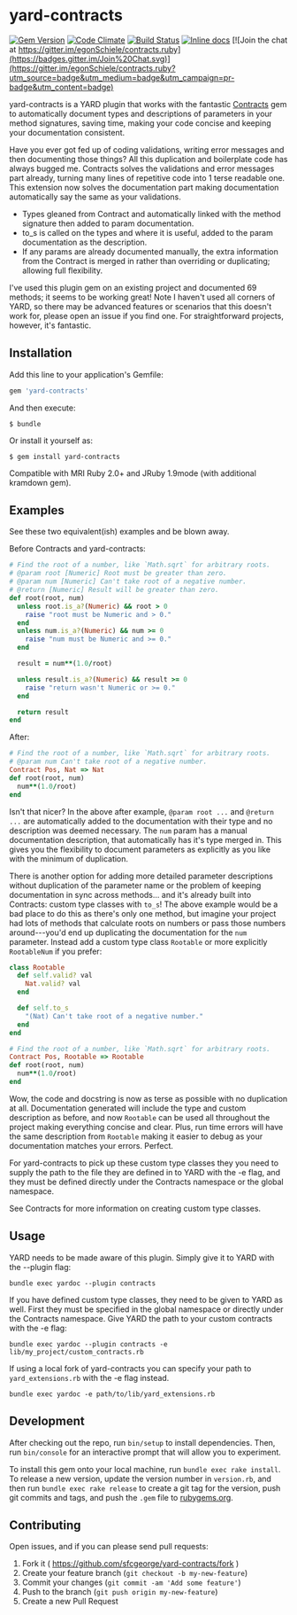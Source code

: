 # yard-contracts

[![Gem Version](https://badge.fury.io/rb/yard-contracts.svg)](http://badge.fury.io/rb/yard-contracts)
[![Code Climate](https://codeclimate.com/github/sfcgeorge/yard-contracts/badges/gpa.svg)](https://codeclimate.com/github/sfcgeorge/yard-contracts)
[![Build Status](https://travis-ci.org/sfcgeorge/yard-contracts.svg?branch=master)](https://travis-ci.org/sfcgeorge/yard-contracts)
[![Inline docs](http://inch-ci.org/github/sfcgeorge/yard-contracts.svg?branch=master)](http://inch-ci.org/github/sfcgeorge/yard-contracts)
[![Join the chat at https://gitter.im/egonSchiele/contracts.ruby](https://badges.gitter.im/Join%20Chat.svg)](https://gitter.im/egonSchiele/contracts.ruby?utm_source=badge&utm_medium=badge&utm_campaign=pr-badge&utm_content=badge)

yard-contracts is a YARD plugin that works with the fantastic [Contracts](https://github.com/egonSchiele/contracts.ruby) gem to automatically document types and descriptions of parameters in your method signatures, saving time, making your code concise and keeping your documentation consistent.

Have you ever got fed up of coding validations, writing error messages and then documenting those things? All this duplication and boilerplate code has always bugged me. Contracts solves the validations and error messages part already, turning many lines of repetitive code into 1 terse readable one. This extension now solves the documentation part making documentation automatically say the same as your validations.

* Types gleaned from Contract and automatically linked with the method signature then added to param documentation.
* to_s is called on the types and where it is useful, added to the param documentation as the description.
* If any params are already documented manually, the extra information from the Contract is merged in rather than overriding or duplicating; allowing full flexibility.

I've used this plugin gem on an existing project and documented 69 methods; it seems to be working great! Note I haven't used all corners of YARD, so there may be advanced features or scenarios that this doesn't work for, please open an issue if you find one. For straightforward projects, however, it's fantastic.

## Installation

Add this line to your application's Gemfile:

```ruby
gem 'yard-contracts'
```

And then execute:

    $ bundle

Or install it yourself as:

    $ gem install yard-contracts

Compatible with MRI Ruby 2.0+ and JRuby 1.9mode (with additional kramdown gem).

## Examples

See these two equivalent(ish) examples and be blown away.

Before Contracts and yard-contracts:

```ruby
# Find the root of a number, like `Math.sqrt` for arbitrary roots.
# @param root [Numeric] Root must be greater than zero.
# @param num [Numeric] Can't take root of a negative number.
# @return [Numeric] Result will be greater than zero.
def root(root, num) 
  unless root.is_a?(Numeric) && root > 0
    raise "root must be Numeric and > 0."
  end
  unless num.is_a?(Numeric) && num >= 0
    raise "num must be Numeric and >= 0."
  end

  result = num**(1.0/root)

  unless result.is_a?(Numeric) && result >= 0
    raise "return wasn't Numeric or >= 0."
  end

  return result
end
```

After:

```ruby
# Find the root of a number, like `Math.sqrt` for arbitrary roots.
# @param num Can't take root of a negative number.
Contract Pos, Nat => Nat
def root(root, num) 
  num**(1.0/root)
end
```

Isn't that nicer? In the above after example, `@param root ...` and `@return ...` are automatically added to the documentation with their type and no description was deemed necessary. The `num` param has a manual documentation description, that automatically has it's type merged in. This gives you the flexibility to document parameters as explicitly as you like with the minimum of duplication.

There is another option for adding more detailed parameter descriptions without duplication of the parameter name or the problem of keeping documentation in sync across methods... and it's already built into Contracts: custom type classes with `to_s`! The above example would be a bad place to do this as there's only one method, but imagine your project had lots of methods that calculate roots on numbers or pass those numbers around---you'd end up duplicating the documentation for the `num` parameter. Instead add a custom type class `Rootable` or more explicitly `RootableNum` if you prefer:

```ruby
class Rootable
  def self.valid? val
    Nat.valid? val
  end

  def self.to_s
    "(Nat) Can't take root of a negative number."
  end
end

# Find the root of a number, like `Math.sqrt` for arbitrary roots.
Contract Pos, Rootable => Rootable
def root(root, num) 
  num**(1.0/root)
end
```

Wow, the code and docstring is now as terse as possible with no duplication at all. Documentation generated will include the type and custom description as before, and now `Rootable` can be used all throughout the project making everything concise and clear. Plus, run time errors will have the same description from `Rootable` making it easier to debug as your documentation matches your errors. Perfect.

For yard-contracts to pick up these custom type classes they you need to supply the path to the file they are defined in to YARD with the -e flag, and they must be defined directly under the Contracts namespace or the global namespace.

See Contracts for more information on creating custom type classes.

## Usage

YARD needs to be made aware of this plugin. Simply give it to YARD with the --plugin flag:

```
bundle exec yardoc --plugin contracts
```

If you have defined custom type classes, they need to be given to YARD as well. First they must be specified in the global namespace or directly under the Contracts namespace. Give YARD the path to your custom contracts with the -e flag:

```
bundle exec yardoc --plugin contracts -e lib/my_project/custom_contracts.rb
```

If using a local fork of yard-contracts you can specify your path to `yard_extensions.rb` with the -e flag instead.

```
bundle exec yardoc -e path/to/lib/yard_extensions.rb
```

## Development

After checking out the repo, run `bin/setup` to install dependencies. Then, run `bin/console` for an interactive prompt that will allow you to experiment.

To install this gem onto your local machine, run `bundle exec rake install`. To release a new version, update the version number in `version.rb`, and then run `bundle exec rake release` to create a git tag for the version, push git commits and tags, and push the `.gem` file to [rubygems.org](https://rubygems.org).

## Contributing

Open issues, and if you can please send pull requests:

1. Fork it ( https://github.com/sfcgeorge/yard-contracts/fork )
2. Create your feature branch (`git checkout -b my-new-feature`)
3. Commit your changes (`git commit -am 'Add some feature'`)
4. Push to the branch (`git push origin my-new-feature`)
5. Create a new Pull Request
